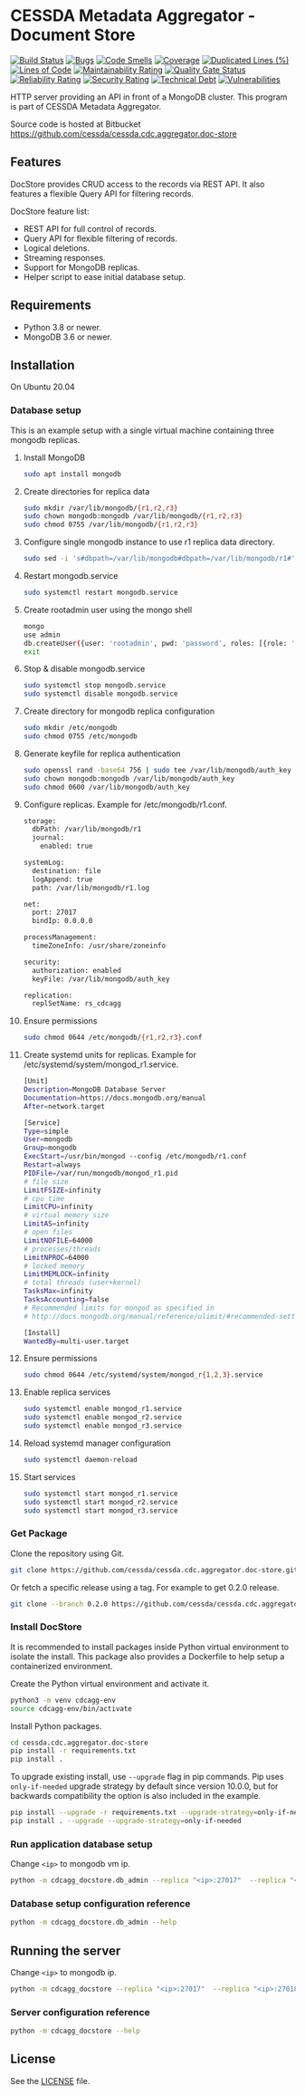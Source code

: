 # CESSDA Metadata Aggregator - Document Store #

[![Build Status](https://jenkins.cessda.eu/buildStatus/icon?job=cessda.cdc.aggregator.doc-store%2Fmaster)](https://jenkins.cessda.eu/job/cessda.cdc.aggregator.doc-store/job/master/)
[![Bugs](https://sonarqube.cessda.eu/api/project_badges/measure?project=cessda.cdc.aggregator.doc-store&metric=bugs)](https://sonarqube.cessda.eu/dashboard?id=cessda.cdc.aggregator.doc-store)
[![Code Smells](https://sonarqube.cessda.eu/api/project_badges/measure?project=cessda.cdc.aggregator.doc-store&metric=code_smells)](https://sonarqube.cessda.eu/dashboard?id=cessda.cdc.aggregator.doc-store)
[![Coverage](https://sonarqube.cessda.eu/api/project_badges/measure?project=cessda.cdc.aggregator.doc-store&metric=coverage)](https://sonarqube.cessda.eu/dashboard?id=cessda.cdc.aggregator.doc-store)
[![Duplicated Lines (%)](https://sonarqube.cessda.eu/api/project_badges/measure?project=cessda.cdc.aggregator.doc-store&metric=duplicated_lines_density)](https://sonarqube.cessda.eu/dashboard?id=cessda.cdc.aggregator.doc-store)
[![Lines of Code](https://sonarqube.cessda.eu/api/project_badges/measure?project=cessda.cdc.aggregator.doc-store&metric=ncloc)](https://sonarqube.cessda.eu/dashboard?id=cessda.cdc.aggregator.doc-store)
[![Maintainability Rating](https://sonarqube.cessda.eu/api/project_badges/measure?project=cessda.cdc.aggregator.doc-store&metric=sqale_rating)](https://sonarqube.cessda.eu/dashboard?id=cessda.cdc.aggregator.doc-store)
[![Quality Gate Status](https://sonarqube.cessda.eu/api/project_badges/measure?project=cessda.cdc.aggregator.doc-store&metric=alert_status)](https://sonarqube.cessda.eu/dashboard?id=cessda.cdc.aggregator.doc-store)
[![Reliability Rating](https://sonarqube.cessda.eu/api/project_badges/measure?project=cessda.cdc.aggregator.doc-store&metric=reliability_rating)](https://sonarqube.cessda.eu/dashboard?id=cessda.cdc.aggregator.doc-store)
[![Security Rating](https://sonarqube.cessda.eu/api/project_badges/measure?project=cessda.cdc.aggregator.doc-store&metric=security_rating)](https://sonarqube.cessda.eu/dashboard?id=cessda.cdc.aggregator.doc-store)
[![Technical Debt](https://sonarqube.cessda.eu/api/project_badges/measure?project=cessda.cdc.aggregator.doc-store&metric=sqale_index)](https://sonarqube.cessda.eu/dashboard?id=cessda.cdc.aggregator.doc-store)
[![Vulnerabilities](https://sonarqube.cessda.eu/api/project_badges/measure?project=cessda.cdc.aggregator.doc-store&metric=vulnerabilities)](https://sonarqube.cessda.eu/dashboard?id=cessda.cdc.aggregator.doc-store)

HTTP server providing an API in front of a MongoDB cluster. This
program is part of CESSDA Metadata Aggregator.

Source code is hosted at Bitbucket <https://github.com/cessda/cessda.cdc.aggregator.doc-store>

## Features ##

DocStore provides CRUD access to the records via REST API. It also
features a flexible Query API for filtering records.

DocStore feature list:

  - REST API for full control of records.
  - Query API for flexible filtering of records.
  - Logical deletions.
  - Streaming responses.
  - Support for MongoDB replicas.
  - Helper script to ease initial database setup.

## Requirements ##

  - Python 3.8 or newer.
  - MongoDB 3.6 or newer.

## Installation ##

On Ubuntu 20.04

### Database setup ###

This is an example setup with a single virtual machine containing
three mongodb replicas.


1. Install MongoDB

    ```sh
    sudo apt install mongodb
    ```

2. Create directories for replica data

    ```sh
    sudo mkdir /var/lib/mongodb/{r1,r2,r3}
    sudo chown mongodb:mongodb /var/lib/mongodb/{r1,r2,r3}
    sudo chmod 0755 /var/lib/mongodb/{r1,r2,r3}
    ```


3. Configure single mongodb instance to use r1 replica data directory.

    ```sh
    sudo sed -i 's#dbpath=/var/lib/mongodb#dbpath=/var/lib/mongodb/r1#' /etc/mongodb.conf
    ```


4. Restart mongodb.service

    ```sh
    sudo systemctl restart mongodb.service
    ```


5. Create rootadmin user using the mongo shell

    ```sh
    mongo
    use admin
    db.createUser({user: 'rootadmin', pwd: 'password', roles: [{role: 'root', db: 'admin'}]})
    exit
    ```


6. Stop & disable mongodb.service

    ```sh
    sudo systemctl stop mongodb.service
    sudo systemctl disable mongodb.service
    ```


7. Create directory for mongodb replica configuration

    ```sh
    sudo mkdir /etc/mongodb
    sudo chmod 0755 /etc/mongodb
    ```


8. Generate keyfile for replica authentication

    ```sh
    sudo openssl rand -base64 756 | sudo tee /var/lib/mongodb/auth_key
    sudo chown mongodb:mongodb /var/lib/mongodb/auth_key
    sudo chmod 0600 /var/lib/mongodb/auth_key
    ```

9. Configure replicas. Example for /etc/mongodb/r1.conf.

    ```sh
    storage:
      dbPath: /var/lib/mongodb/r1
      journal:
        enabled: true

    systemLog:
      destination: file
      logAppend: true
      path: /var/lib/mongodb/r1.log

    net:
      port: 27017
      bindIp: 0.0.0.0

    processManagement:
      timeZoneInfo: /usr/share/zoneinfo

    security:
      authorization: enabled
      keyFile: /var/lib/mongodb/auth_key

    replication:
      replSetName: rs_cdcagg
    ```


10. Ensure permissions

    ```sh
    sudo chmod 0644 /etc/mongodb/{r1,r2,r3}.conf
    ```


11. Create systemd units for replicas. Example for /etc/systemd/system/mongod_r1.service.

    ```sh
    [Unit]
    Description=MongoDB Database Server
    Documentation=https://docs.mongodb.org/manual
    After=network.target

    [Service]
    Type=simple
    User=mongodb
    Group=mongodb
    ExecStart=/usr/bin/mongod --config /etc/mongodb/r1.conf
    Restart=always
    PIDFile=/var/run/mongodb/mongod_r1.pid
    # file size
    LimitFSIZE=infinity
    # cpu time
    LimitCPU=infinity
    # virtual memory size
    LimitAS=infinity
    # open files
    LimitNOFILE=64000
    # processes/threads
    LimitNPROC=64000
    # locked memory
    LimitMEMLOCK=infinity
    # total threads (user+kernel)
    TasksMax=infinity
    TasksAccounting=false
    # Recommended limits for mongod as specified in
    # http://docs.mongodb.org/manual/reference/ulimit/#recommended-settings

    [Install]
    WantedBy=multi-user.target
    ```


12. Ensure permissions

    ```sh
    sudo chmod 0644 /etc/systemd/system/mongod_r{1,2,3}.service
    ```


13. Enable replica services

    ```sh
    sudo systemctl enable mongod_r1.service
    sudo systemctl enable mongod_r2.service
    sudo systemctl enable mongod_r3.service
    ```


14. Reload systemd manager configuration

    ```sh
    sudo systemctl daemon-reload
    ```


15. Start services

    ```sh
    sudo systemctl start mongod_r1.service
    sudo systemctl start mongod_r2.service
    sudo systemctl start mongod_r3.service
    ```

### Get Package ###

Clone the repository using Git.

```sh
git clone https://github.com/cessda/cessda.cdc.aggregator.doc-store.git
```

Or fetch a specific release using a tag. For example to get 0.2.0 release.

```sh
git clone --branch 0.2.0 https://github.com/cessda/cessda.cdc.aggregator.doc-store.git
```


### Install DocStore ###

It is recommended to install packages inside Python virtual
environment to isolate the install. This package also provides a
Dockerfile to help setup a containerized environment.

Create the Python virtual environment and activate it.

```sh
python3 -m venv cdcagg-env
source cdcagg-env/bin/activate
```

Install Python packages.

```sh
cd cessda.cdc.aggregator.doc-store
pip install -r requirements.txt
pip install .
```

To upgrade existing install, use ``--upgrade`` flag in pip commands. Pip
uses ``only-if-needed`` upgrade strategy by default since version
10.0.0, but for backwards compatibility the option is also included in
the example.

```sh
pip install --upgrade -r requirements.txt --upgrade-strategy=only-if-needed
pip install . --upgrade --upgrade-strategy=only-if-needed
```


### Run application database setup ###

Change ``<ip>`` to mongodb vm ip.

```sh
python -m cdcagg_docstore.db_admin --replica "<ip>:27017"  --replica "<ip>:27018" --replica "<ip>:27019" initiate_replicaset setup_database setup_collections setup_users
```


### Database setup configuration reference ###

```sh
python -m cdcagg_docstore.db_admin --help
```


## Running the server ##

Change ``<ip>`` to mongodb ip.

```sh
python -m cdcagg_docstore --replica "<ip>:27017"  --replica "<ip>:27018" --replica "<ip>:27019"
```

### Server configuration reference ###

```sh
python -m cdcagg_docstore --help
```


## License ##

See the [LICENSE](LICENSE.txt) file.
